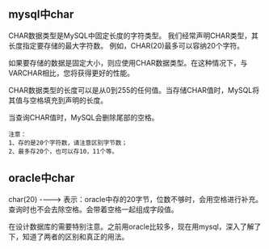 ## mysql中char
CHAR数据类型是MySQL中固定长度的字符类型。 我们经常声明CHAR类型，其长度指定要存储的最大字符数。 例如，CHAR(20)最多可以容纳20个字符。

如果要存储的数据是固定大小，则应使用CHAR数据类型。在这种情况下，与VARCHAR相比，您将获得更好的性能。

CHAR数据类型的长度可以是从0到255的任何值。当存储CHAR值时，MySQL将其值与空格填充到声明的长度。

当查询CHAR值时，MySQL会删除尾部的空格。

```text
注意：
1、存的是20个字符数，请注意区别字节数；
2、最多存20个，也可以存10，11个等。
```

## oracle中char

char(20)  ---->   表示：oracle中存的20字节，位数不够时，会用空格进行补充。查询时也不会去除空格。会带着空格一起组成字段值。

在设计数据库的需要特别注意。之前用oracle比较多，现在用mysql，深入了解了下，知道了两者的区别和真正的用法。
